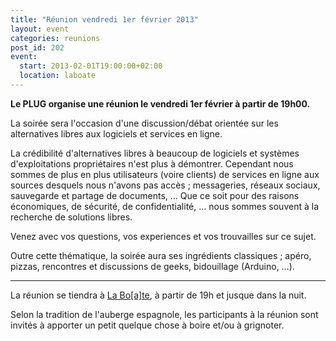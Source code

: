 ```yaml
---
title: "Réunion vendredi 1er février 2013"
layout: event
categories: reunions
post_id: 202
event:
  start: 2013-02-01T19:00:00+02:00
  location: laboate
---
```

**Le PLUG organise une réunion le vendredi 1er février à partir de 19h00.**

La soirée sera l'occasion d'une discussion/débat orientée sur les alternatives libres aux logiciels et services en ligne.

La crédibilité d'alternatives libres à beaucoup de logiciels et systèmes d'exploitations propriétaires n'est plus à démontrer. Cependant nous sommes de plus en plus utilisateurs (voire clients) de services en ligne aux sources desquels nous n'avons pas accès ; messageries, réseaux sociaux, sauvegarde et partage de documents, …
Que ce soit pour des raisons économiques, de sécurité, de confidentialité, … nous sommes souvent à la recherche de solutions libres.

Venez avec vos questions, vos experiences et vos trouvailles sur ce sujet.

Outre cette thématique, la soirée aura ses ingrédients classiques ; apéro, pizzas, rencontres et discussions de geeks, bidouillage (Arduino, …).

----
La réunion se tiendra à [La Bo\[a\]te](http://laboate.com/), à partir de 19h et jusque dans la nuit.

Selon la tradition de l'auberge espagnole, les participants à la réunion sont invités à apporter un petit quelque chose à boire et/ou à grignoter.
